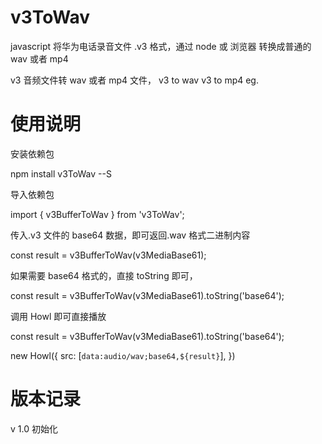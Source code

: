 # v3ToWav

javascript 将华为电话录音文件 .v3 格式，通过 node 或 浏览器 转换成普通的 wav 或者 mp4

v3 音频文件转 wav 或者 mp4 文件，
v3 to wav
v3 to mp4
eg.

# 使用说明

安装依赖包

npm install v3ToWav --S

导入依赖包

import { v3BufferToWav } from 'v3ToWav';

传入.v3 文件的 base64 数据，即可返回.wav 格式二进制内容

const result = v3BufferToWav(v3MediaBase61);

如果需要 base64 格式的，直接 toString 即可，

const result = v3BufferToWav(v3MediaBase61).toString('base64');

调用 Howl 即可直接播放

const result = v3BufferToWav(v3MediaBase61).toString('base64');

new Howl({
src: [`data:audio/wav;base64,${result}`],
})

# 版本记录

v 1.0
初始化

